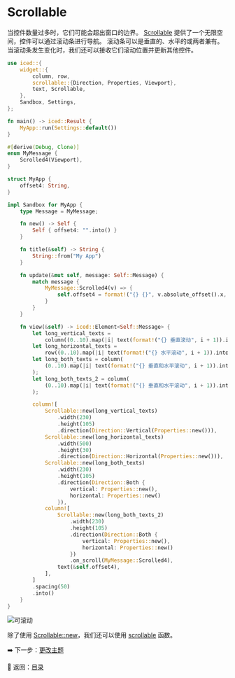 
# Scrollable

当控件数量过多时，它们可能会超出窗口的边界。
[Scrollable](https://docs.rs/iced/0.12.1/iced/widget/scrollable/struct.Scrollable.html) 提供了一个无限空间，控件可以通过滚动条进行导航。
滚动条可以是垂直的、水平的或两者兼有。
当滚动条发生变化时，我们还可以接收它们滚动位置并更新其他控件。

```rust
use iced::{
    widget::{
        column, row,
        scrollable::{Direction, Properties, Viewport},
        text, Scrollable,
    },
    Sandbox, Settings,
};

fn main() -> iced::Result {
    MyApp::run(Settings::default())
}

#[derive(Debug, Clone)]
enum MyMessage {
    Scrolled4(Viewport),
}

struct MyApp {
    offset4: String,
}

impl Sandbox for MyApp {
    type Message = MyMessage;

    fn new() -> Self {
        Self { offset4: "".into() }
    }

    fn title(&self) -> String {
        String::from("My App")
    }

    fn update(&mut self, message: Self::Message) {
        match message {
            MyMessage::Scrolled4(v) => {
                self.offset4 = format!("{} {}", v.absolute_offset().x, v.absolute_offset().y)
            }
        }
    }

    fn view(&self) -> iced::Element<Self::Message> {
        let long_vertical_texts =
            column((0..10).map(|i| text(format!("{} 垂直滚动", i + 1)).into()));
        let long_horizontal_texts =
            row((0..10).map(|i| text(format!("{} 水平滚动", i + 1)).into()));
        let long_both_texts = column(
            (0..10).map(|i| text(format!("{} 垂直和水平滚动", i + 1)).into()),
        );
        let long_both_texts_2 = column(
            (0..10).map(|i| text(format!("{} 垂直和水平滚动", i + 1)).into()),
        );

        column![
            Scrollable::new(long_vertical_texts)
                .width(230)
                .height(105)
                .direction(Direction::Vertical(Properties::new())),
            Scrollable::new(long_horizontal_texts)
                .width(500)
                .height(30)
                .direction(Direction::Horizontal(Properties::new())),
            Scrollable::new(long_both_texts)
                .width(230)
                .height(105)
                .direction(Direction::Both {
                    vertical: Properties::new(),
                    horizontal: Properties::new()
                }),
            column![
                Scrollable::new(long_both_texts_2)
                    .width(230)
                    .height(105)
                    .direction(Direction::Both {
                        vertical: Properties::new(),
                        horizontal: Properties::new()
                    })
                    .on_scroll(MyMessage::Scrolled4),
                text(&self.offset4),
            ],
        ]
        .spacing(50)
        .into()
    }
}
```

![可滚动](./pic/scrollable.png)

除了使用 [Scrollable::new](https://docs.rs/iced/0.12.1/iced/widget/scrollable/struct.Scrollable.html#method.new)，我们还可以使用 [scrollable](https://docs.rs/iced/0.12.1/iced/widget/fn.scrollable.html) 函数。

:arrow_right: 下一步：[更改主题](./changing_themes.md)

:blue_book: 返回：[目录](./../README.md)
